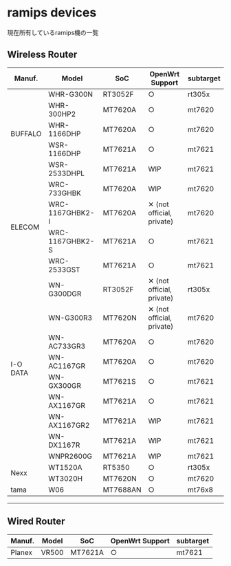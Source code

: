 # ramips devices
現在所有しているramips機の一覧

## Wireless Router

<table>
	<thead>
		<tr class="active">
			<th>Manuf.</th>
			<th>Model</th>
			<th>SoC</th>
			<th>OpenWrt Support</th>
			<th>subtarget</th>
		</tr>
	</thead>
	<tbody>
		<tr>
			<td rowspan="5">BUFFALO</td>
			<td>WHR-G300N</td>
			<td>RT3052F</td>
			<td>&#9675;</td>
			<td>rt305x</td>
		</tr>
		<tr>
			<td>WHR-300HP2</td>
			<td>MT7620A</td>
			<td>&#9675;</td>
			<td>mt7620</td>
		</tr>
		<tr>
			<td>WHR-1166DHP</td>
			<td>MT7620A</td>
			<td>&#9675;</td>
			<td>mt7620</td>
		</tr>
		<tr>
			<td>WSR-1166DHP</td>
			<td>MT7621A</td>
			<td>&#9675;</td>
			<td>mt7621</td>
		</tr>
		<tr>
			<td>WSR-2533DHPL</td>
			<td>MT7621A</td>
			<td>WIP</td>
			<td>mt7621</td>
		</tr>
		<tr>
			<td rowspan="4">ELECOM</td>
			<td>WRC-733GHBK</td>
			<td>MT7620A</td>
			<td>WIP</td>
			<td>mt7620</td>
		</tr>
		<tr>
			<td>WRC-1167GHBK2-I</td>
			<td>MT7620A</td>
			<td>&#10005; (not official, private)</td>
			<td>mt7620</td>
		</tr>
		<tr>
			<td>WRC-1167GHBK2-S</td>
			<td>MT7621A</td>
			<td>&#9675;</td>
			<td>mt7621</td>
		</tr>
		<tr>
			<td>WRC-2533GST</td>
			<td>MT7621A</td>
			<td>&#9675;</td>
			<td>mt7621</td>
		</tr>
		<tr>
			<td rowspan="9">I-O DATA</td>
			<td>WN-G300DGR</td>
			<td>RT3052F</td>
			<td>&#10005; (not official, private)</td>
			<td>rt305x</td>
		</tr>
		<tr>
			<td>WN-G300R3</td>
			<td>MT7620N</td>
			<td>&#10005; (not official, private)</td>
			<td>mt7620</td>
		</tr>
		<tr>
			<td>WN-AC733GR3</td>
			<td>MT7620A</td>
			<td>&#9675;</td>
			<td>mt7620</td>
		</tr>
		<tr>
			<td>WN-AC1167GR</td>
			<td>MT7620A</td>
			<td>&#9675;</td>
			<td>mt7620</td>
		</tr>
		<tr>
			<td>WN-GX300GR</td>
			<td>MT7621S</td>
			<td>&#9675;</td>
			<td>mt7621</td>
		</tr>
		<tr>
			<td>WN-AX1167GR</td>
			<td>MT7621A</td>
			<td>&#9675;</td>
			<td>mt7621</td>
		</tr>
		<tr>
			<td>WN-AX1167GR2</td>
			<td>MT7621A</td>
			<td>WIP</td>
			<td>mt7621</td>
		</tr>
		<tr>
			<td>WN-DX1167R</td>
			<td>MT7621A</td>
			<td>WIP</td>
			<td>mt7621</td>
		</tr>
		<tr>
			<td>WNPR2600G</td>
			<td>MT7621A</td>
			<td>WIP</td>
			<td>mt7621</td>
		</tr>
		<tr>
			<td rowspan="2">Nexx</td>
			<td>WT1520A</td>
			<td>RT5350</td>
			<td>&#9675;</td>
			<td>rt305x</td>
		</tr>
		<tr>
			<td>WT3020H</td>
			<td>MT7620N</td>
			<td>&#9675;</td>
			<td>mt7620</td>
		</tr>
		<tr>
			<td>tama</td>
			<td>W06</td>
			<td>MT7688AN</td>
			<td>&#9675;</td>
			<td>mt76x8</td>
		</tr>
	</tbody>
</table>

---

## Wired Router

<table>
	<thead>
		<tr class="active">
			<th>Manuf.</th>
			<th>Model</th>
			<th>SoC</th>
			<th>OpenWrt Support</th>
			<th>subtarget</th>
		</tr>
	</thead>
	<tbody>
		<tr>
			<td>Planex</td>
			<td>VR500</td>
			<td>MT7621A</td>
			<td>&#9675;</td>
			<td>mt7621</td>
		</tr>
	</tbody>
</table>